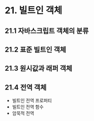 # 21. 빌트인 객체

## 21.1 자바스크립트 객체의 분류

## 21.2 표준 빌트인 객체

## 21.3 원시값과 래퍼 객체

## 21.4 전역 객체

- 빌트인 전역 프로퍼티
- 빌트인 전역 함수
- 암묵적 전역
